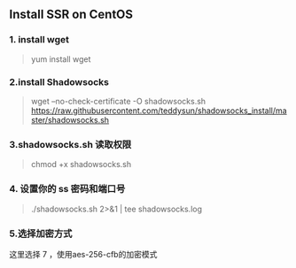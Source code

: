 ## Install SSR on CentOS

### 1. install wget
> yum install wget

### 2.install Shadowsocks
>wget –no-check-certificate -O shadowsocks.sh https://raw.githubusercontent.com/teddysun/shadowsocks_install/master/shadowsocks.sh

### 3.shadowsocks.sh 读取权限
>chmod +x shadowsocks.sh

### 4. 设置你的 ss 密码和端口号
>./shadowsocks.sh 2>&1 | tee shadowsocks.log

### 5.选择加密方式

这里选择 7 ，使用aes-256-cfb的加密模式



